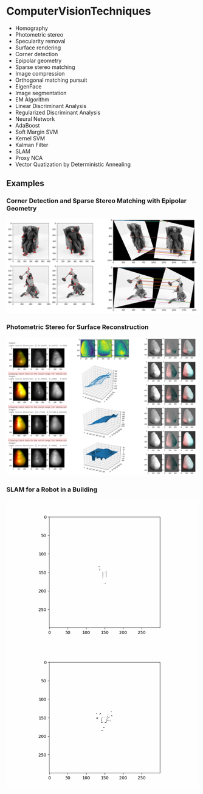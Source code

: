 # ComputerVisionTechniques

 - Homography
 - Photometric stereo
 - Specularity removal
 - Surface rendering
 - Corner detection 
 - Epipolar geometry
 - Sparse stereo matching 
 - Image compression
 - Orthogonal matching pursuit
 - EigenFace
 - Image segmentation
 - EM Algorithm
 - Linear Discriminant Analysis
 - Regularized Discriminant Analysis
 - Neural Network
 - AdaBoost
 - Soft Margin SVM
 - Kernel SVM
 - Kalman Filter
 - SLAM
 - Proxy NCA
 - Vector Quatization by Deterministic Annealing

## Examples 

### Corner Detection and Sparse Stereo Matching with Epipolar Geometry

![image](https://github.com/s0sasaki/ComputerVisionTechniques/blob/3ae074194841484007f515deb9aee75b0e70deee/epipolar_geometry/Epipolar%20Geometry.png)

### Photometric Stereo for Surface Reconstruction

![image](https://github.com/s0sasaki/ComputerVisionTechniques/blob/3ae074194841484007f515deb9aee75b0e70deee/photometric_stereo/Photometric%20Stereo.png)

### SLAM for a Robot in a Building

![Alt Text](https://github.com/s0sasaki/ComputerVisionTechniques/blob/a48252231259cee755f470587a793aaec47767a2/slam/result1.gif)
![Alt Text](https://github.com/s0sasaki/ComputerVisionTechniques/blob/a48252231259cee755f470587a793aaec47767a2/slam/result2.gif)

